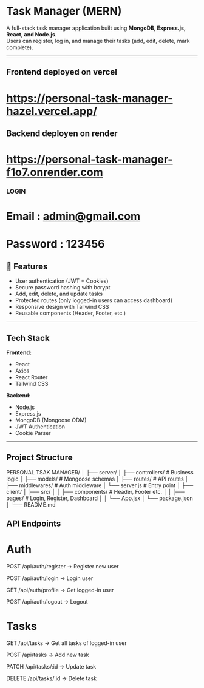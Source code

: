 # Task Manager (MERN)

A full-stack task manager application built using **MongoDB, Express.js, React, and Node.js**.  
Users can register, log in, and manage their tasks (add, edit, delete, mark complete).

---
## Frontend deployed on vercel
 # https://personal-task-manager-hazel.vercel.app/

## Backend deployen on render
 # https://personal-task-manager-f1o7.onrender.com



### LOGIN 
 # Email : admin@gmail.com
 # Password : 123456




## 🚀 Features
- User authentication (JWT + Cookies)
- Secure password hashing with bcrypt
- Add, edit, delete, and update tasks
- Protected routes (only logged-in users can access dashboard)
- Responsive design with Tailwind CSS
- Reusable components (Header, Footer, etc.)

---

##  Tech Stack
**Frontend:**
- React
- Axios
- React Router
- Tailwind CSS

**Backend:**
- Node.js
- Express.js
- MongoDB (Mongoose ODM)
- JWT Authentication
- Cookie Parser

---

##  Project Structure


PERSONAL TSAK MANAGER/
│
├── server/
│ ├── controllers/ # Business logic
│ ├── models/ # Mongoose schemas
│ ├── routes/ # API routes
│ ├── middlewares/ # Auth middleware
│ └── server.js # Entry point
│
├── client/
│ ├── src/
│ │ ├── components/ # Header, Footer etc.
│ │ ├── pages/ # Login, Register, Dashboard
│ │ └── App.jsx
│ └── package.json
│
└── README.md

## API Endpoints

# Auth

POST /api/auth/register → Register new user

POST /api/auth/login → Login user

GET /api/auth/profile → Get logged-in user

POST /api/auth/logout → Logout

# Tasks

GET /api/tasks → Get all tasks of logged-in user

POST /api/tasks → Add new task

PATCH /api/tasks/:id → Update task

DELETE /api/tasks/:id → Delete task